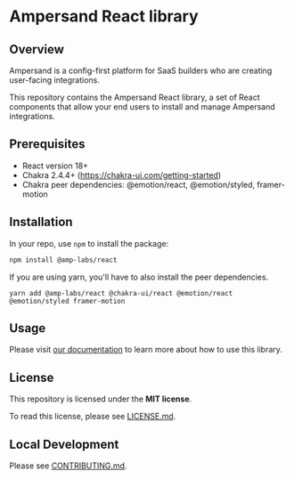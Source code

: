 # Ampersand React library

## Overview
Ampersand is a config-first platform for SaaS builders who are creating user-facing integrations.

This repository contains the Ampersand React library, a set of React components that allow your end users to install and manage Ampersand integrations.

## Prerequisites
- React version 18+
- Chakra 2.4.4+ (https://chakra-ui.com/getting-started)
- Chakra peer dependencies: @emotion/react, @emotion/styled, framer-motion
 
## Installation

In your repo, use `npm` to install the package:

```sh
npm install @amp-labs/react
```

If you are using yarn, you'll have to also install the peer dependencies.
```
yarn add @amp-labs/react @chakra-ui/react @emotion/react @emotion/styled framer-motion
```

## Usage

Please visit [our documentation](https://docs.withampersand.com/v1.0/docs/embeddable-ui-components) to learn more about how to use this library.

## License

This repository is licensed under the **MIT license**.

To read this license, please see [LICENSE.md](https://github.com/amp-labs/react/blob/main/LICENSE.md).


## Local Development

Please see [CONTRIBUTING.md](https://github.com/amp-labs/react/blob/main/CONTRIBUTING.md).
